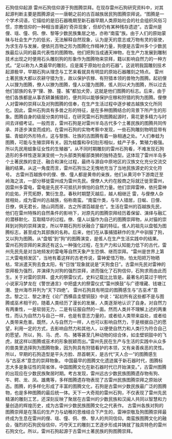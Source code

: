 石狗信仰起源
雷州石狗信仰源于狗图腾崇拜。在现存雷州石狗研究资料中，对其起源判断主要是图腾源说一一唐朝之前的古百越族居民狗图腾崇拜说。“图腾是一个学术词语，它描绘的是旧石器晚期至新石器早期人类原始社会的社会组织风俗习惯，宗教信仰的一种相当普遍的‘奇异现象’，但却仍有某种残存遗迹”。古雷州是俚、瑶、僮、侗、僚、黎等少数民族集居之地，亦称“南蛮”族。由于人们的原始蒙昧与社会生产力的低劣，无法解释自然现象，认为是天的意志或万物有灵的驱使，为求生存与发展，便依托百物之形为图腾化作精神力量，狗便是古雷州多个少数民族最后认同的最具代表性的图腾物。他们把狗当成通天神物，在生产力发展到雕制技术出现之时便用石头雕刻狗的形象作为图腾物来崇拜，籍以影响自然力的一种方式。“足以称为人类最早的雕刻，应是属于原始社会的石器”。这说明我国雕刻技术起源极早，早期石狗从理念与工艺来看就具有明显的原始石器雕刻之特点。 
雷州土著民族大都以农耕守猎为生，故以保护农稼、有狩猎本领的兽物为图腾。起初俚人以狸为图腾，僚人以獠为图腾，僮人以獞为图腾，傜人则以犬为图腾，所以过去他们部族的名字“狸、獠、獞、猺”都加犬旁，这就是他们图腾的标志。后来，由于他们各族都是从事农耕兼捕猎的，便共同以能够保护庄稼和狩猎的狗为图腾。俚僚人对雷神的崇拜以及对狗图腾的信奉，在生产生活过程中逐步被古越族文化所同化。因此，雷州石狗具有多兽之形的特征，是在多种图腾结合的背景下所产生的形象。图腾自身的级层分类的特征，在研究雷州石狗图腾起源时，需花更多精力与时间去详细考证。一般而言，雷州石狗是对雷州半岛古代多个土著民族的图腾共同传承、并逐步演变而成的。在雷州石狗的实物考察中发现，一些石狗雕刻物明显带有猫、青蛙的外形特点，这与黎族、壮族的古图腾有着一脉相通之处。“人们奉蛙为图腾，可能与生殖崇拜有关。因为蛙腹和孕妇肚形相似，蛙产子多，繁殖力极强。所以先民用蛙象征女性的生殖器”。从不同时期雕刻的雷州石狗看，不难发现石狗造形的多样性逐渐演变统一为头部类狗躯部类狮的独特造型。这体现了雷州半岛多个土著民族的变迁、融合和演化过程，最终与源自中原地区的汉族文化充分交流交融的结果。从这一角度而言，雷州石狗当之无愧地充当了当地民族源史的文化符号。 
古雷州百越族中的俚、僚、僮人都是黄帝的亲族，他们从黄河中下游南迁至岭海之滨，一部分移徙雷州成为雷州先民。俚僚人大约在殷商之际就迁徙至雷州，因雷州多雷电，雷电是先民不可抵抗并惧怕的自然力量。他们崇拜雷神，依托雷神的庇佑，开荒拓野，繁衍生息。春秋时期楚灭越后，越人相继迁  雷，与俚僚人杂居相处，成为雷州的古越族，俗称南蛮。“南蛮什类，与华人错居，日蜒、日俚、日僚，俱无君长，随山洞而居，古之所谓百越是也”。生活在雷州的百越族先民，他们在雷州特殊的自然条件的影响下，对原先的图腾崇拜经历着保留、演绎与融汇的潜移默化、互取精华的过程。僚、僮人以猫作为自己的图腾崇拜物，从对猫的崇拜到对狗的崇拜演变，所以早期石狗形状融合了猫的特征。傜人的祖先以盘瓠为图腾标志，甚至成为其部族的名称。后来，他们在从事捕猎耕作的生产中驯服了狗，又以狗为图腾。从“盘瓠”到“狗”的图腾演变，是傜人在生产生活实践中的结果。 
雷州石狗崇拜的来源还有这么一种强化过程，在生产力和认知能力低下的古代，雷州先民先是对当地频发的雷电等自然天象产生恐惧、继而崇拜。“雷州是世界上第三大雷电频发区”，当地有着这样的古老传说，雷神爱惜万物，怕太阳把万物晒枯，常派遣天狗去食太阳，有“日蚀”现象就说是“天狗食日”。古雷州先民对雷神的崇拜极为强烈，并演绎为对狗的强烈崇拜，进而强化了石狗信仰，石狗求雨由此而生。关于对雷的崇拜、盛大的祭雷仪式，史料记载比比皆是。最著名的莫过于明代小说家冯梦龙在《警世通言》中把盛大的祭雷仪式“雷州换鼓”与广德埋藏、钱塘江潮、登州海市并列为“天下四绝”。 
雷州石狗具有明显的图腾感生与“古巫术”意念。黎之江、黎之津在《论广西横县圭壁铜鼓》中说：“起初所有这些都不是与图腾或巫术相干的，随着人类经历了漫长的发展，人类逐渐地认识了自身。对自然力有两重性，一是软弱无力，二是有征服自然的一面。然而人类并不理解上述的两重性，而认为自然力与自己一样，也是有意志力量的，或者给人类带来益处，或者给人类带来危害。既然，人与自然力一样，人也可以影响自然力，于是根据自己的愿望，利用一定的方式，去影响自然力和其他人，以便使自然力和人类行为符合自己的愿望。所以，狗、马、虎、鸟、猪等甚至几种动物的综合体，如圭壁铜鼓中的飞虎，就这样以图腾或巫术的形象脱颖而出。”雷州先民在生产与生活的实践中从众多的兽类里选择狗为图腾物象，因为狗具有狩猎看护的本领，又有亲善疾恶的灵性。所以，早期的石狗造型是平头方脸、昂首朝天，是古代“天人合一”的图腾感生与“古巫术”意念的崇拜物象。 
中国最早的图腾文化遗迹属于新石器时代，图腾标志大多是象征性的简省体，中国图腾文化在新石器时代已开始演变。”，古雷州图腾的出现应在少数民族聚居时期。考古发现，雷州远古少数民族图腾遗存物有狗、牛、鳄、龙、凤、雄鹰等，多样图腾遗存物表现了古雷州民族图腾崇拜之原始状态。图腾，的多样化形成了丰富的图腾文化，石狗是古雷州少数民族最广泛的图腾物，也是多种图腾的最后统一体。天下一大奇观的雷州石狗，不仅表现了雷州先民精湛的雕刻工艺，还深刻反映了聚居在古雷州的少数民族和汉闽人共同以智慧和力量创造的辉煌历史，成为古雷州少数民族图腾文化之代表作。 
古雷州各族对狗的图腾崇拜是在落后的生产力与幼稚的思维结合下产生的，雷神崇敬及狗图腾崇拜最终成为生息在雷州的俚、瑶、僮、侗、僚、黎人的共同信仰。南蛮族图腾文化的融会，强烈的石狗民俗信仰，巧夺天工的雕刻工艺逐步形成并铸就了独具特色的雷州石狗文化。所以，雷州石狗起源于古雷州土著民族的狗图腾崇拜。 



